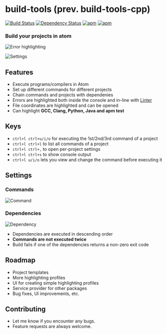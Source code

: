 build-tools (prev. build-tools-cpp)
===============
[![Build Status](https://travis-ci.org/deprint/build-tools-cpp.svg)](https://travis-ci.org/deprint/build-tools-cpp) [![Dependency Status](https://david-dm.org/deprint/build-tools-cpp.svg)](https://david-dm.org/deprint/build-tools-cpp) [![apm](https://img.shields.io/apm/dm/build-tools.svg)](https://github.com/deprint/build-tools-cpp) [![apm](https://img.shields.io/apm/v/build-tools.svg)](https://github.com/deprint/build-tools-cpp)

### Build your projects in atom
![Error highlighting](https://cloud.githubusercontent.com/assets/7817714/9097293/fe5026a0-3bc2-11e5-9893-04b866262e63.gif)

![Settings](https://cloud.githubusercontent.com/assets/7817714/9156632/1aa1876a-3ee1-11e5-9e95-8888a6ca433c.png)

## Features
* Execute programs/compilers in Atom
* Set up different commands for different projects
* Chain commands and projects with dependenies
* Errors are highlighted both inside the console and in-line with [Linter](https://github.com/AtomLinter/Linter)
* File coordinates are highlighted and can be opened
* Can highlight <b>GCC, Clang, Python, Java and apm test</b>

## Keys
* `ctrl+l ctrl+u/i/o` for executing the 1st/2nd/3rd command of a project
* `ctrl+l ctrl+l` to list all commands of a project
* `ctrl+l ctrl+,` to open per-project settings
* `ctrl+l ctrl+s` to show console output
* `ctrl+l u/i/o` lets you view and change the command before executing it

## Settings
### Commands
![Command](https://cloud.githubusercontent.com/assets/7817714/9272469/fea5afaa-4282-11e5-9640-3b56fbc57776.png)

### Dependencies
![Dependency](https://cloud.githubusercontent.com/assets/7817714/9156647/736a56ba-3ee1-11e5-8f38-42fe7400dff6.png)
* Dependencies are executed in descending order
* <b>Commands are not executed twice</b>
* Build fails if one of the dependencies returns a non-zero exit code

## Roadmap
* Project templates
* More highlighting profiles
* UI for creating simple highlighting profiles
* Service provider for other packages
* Bug fixes, UI improvements, etc.

## Contributing
* Let me know if you encounter any bugs.
* Feature requests are always welcome.
